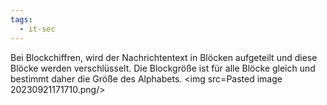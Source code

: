 ```yaml
---
tags:
  - it-sec
---
```

Bei Blockchiffren, wird der Nachrichtentext in Blöcken aufgeteilt und diese Blöcke werden verschlüsselt.
Die Blockgröße ist für alle Blöcke gleich und bestimmt daher die Größe des Alphabets. 
<img src=Pasted image 20230921171710.png/>